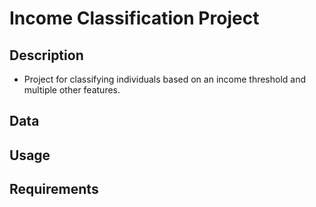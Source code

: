 # Income Classification Project

## Description
- Project for classifying individuals based on an income threshold and multiple other features. 

## Data

## Usage

## Requirements

